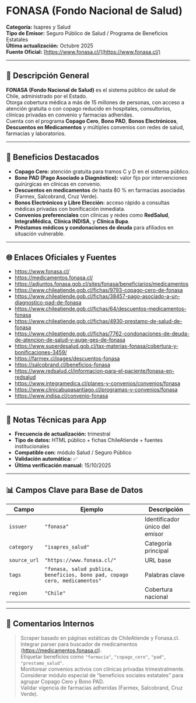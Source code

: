 # FONASA (Fondo Nacional de Salud)

**Categoría:** Isapres y Salud  
**Tipo de Emisor:** Seguro Público de Salud / Programa de Beneficios Estatales  
**Última actualización:** Octubre 2025  
**Fuente Oficial:** [https://www.fonasa.cl/](https://www.fonasa.cl/)

---

## 🧾 Descripción General
**FONASA (Fondo Nacional de Salud)** es el sistema público de salud de Chile, administrado por el Estado.  
Otorga cobertura médica a más de 15 millones de personas, con acceso a atención gratuita o con copago reducido en hospitales, consultorios, clínicas privadas en convenio y farmacias adheridas.  
Cuenta con el programa **Copago Cero**, **Bono PAD**, **Bonos Electrónicos**, **Descuentos en Medicamentos** y múltiples convenios con redes de salud, farmacias y laboratorios.

---

## 💊 Beneficios Destacados
- **Copago Cero:** atención gratuita para tramos C y D en el sistema público.  
- **Bono PAD (Pago Asociado a Diagnóstico):** valor fijo por intervenciones quirúrgicas en clínicas en convenio.  
- **Descuentos en medicamentos** de hasta 80 % en farmacias asociadas (Farmex, Salcobrand, Cruz Verde).  
- **Bonos Electrónicos y Libre Elección:** acceso rápido a consultas médicas privadas con bonificación inmediata.  
- **Convenios preferenciales** con clínicas y redes como **RedSalud**, **IntegraMédica**, **Clínica INDISA**, y **Clínica Bupa**.  
- **Préstamos médicos y condonaciones de deuda** para afiliados en situación vulnerable.

---

## 🌐 Enlaces Oficiales y Fuentes
- https://www.fonasa.cl/  
- https://medicamentos.fonasa.cl/  
- https://adjuntos.fonasa.gob.cl/sites/fonasa/beneficiarios/medicamentos  
- https://www.chileatiende.gob.cl/fichas/9793-copago-cero-de-fonasa  
- https://www.chileatiende.gob.cl/fichas/38457-pago-asociado-a-un-diagnostico-pad-de-fonasa  
- https://www.chileatiende.gob.cl/fichas/64/descuentos-medicamentos-fonasa  
- https://www.chileatiende.gob.cl/fichas/4930-prestamo-de-salud-de-fonasa  
- https://www.chileatiende.gob.cl/fichas/7762-condonaciones-de-deuda-de-atencion-de-salud-y-auge-ges-de-fonasa  
- https://www.superdesalud.gob.cl/tax-materias-fonasa/cobertura-y-bonificaciones-3459/  
- https://farmex.cl/pages/descuentos-fonasa  
- https://salcobrand.cl/beneficios-fonasa  
- https://www.redsalud.cl/informacion-para-el-paciente/fonasa-en-redsalud  
- https://www.integramedica.cl/planes-y-convenios/convenios/fonasa  
- https://www.clinicabupasantiago.cl/programas-y-convenios/fonasa  
- https://www.indisa.cl/convenio-fonasa  

---

## 🧠 Notas Técnicas para App
- **Frecuencia de actualización:** trimestral  
- **Tipo de datos:** HTML público + fichas ChileAtiende + fuentes institucionales  
- **Compatible con:** módulo Salud / Seguro Público  
- **Validación automática:** ✅  
- **Última verificación manual:** 15/10/2025  

---

## 📊 Campos Clave para Base de Datos
| Campo | Ejemplo | Descripción |
|-------|----------|-------------|
| `issuer` | `"fonasa"` | Identificador único del emisor |
| `category` | `"isapres_salud"` | Categoría principal |
| `source_url` | `"https://www.fonasa.cl/"` | URL base |
| `tags` | `"fonasa, salud publica, beneficios, bono pad, copago cero, medicamentos"` | Palabras clave |
| `region` | `"Chile"` | Cobertura nacional |

---

## 🧩 Comentarios Internos
> Scraper basado en páginas estáticas de ChileAtiende y Fonasa.cl.  
> Integrar parser para buscador de medicamentos (https://medicamentos.fonasa.cl).  
> Etiquetar beneficios como `"farmacia"`, `"copago_cero"`, `"pad"`, `"prestamo_salud"`.  
> Monitorear convenios activos con clínicas privadas trimestralmente.  
> Considerar módulo especial de “beneficios sociales estatales” para agrupar Copago Cero y Bono PAD.  
> Validar vigencia de farmacias adheridas (Farmex, Salcobrand, Cruz Verde).

